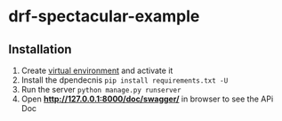 # drf-spectacular-example

## Installation
1. Create [virtual environment](https://pypi.org/project/virtualenv/) and activate it
2. Install the dpendecnis `pip install requirements.txt -U`
3. Run the server `python manage.py runserver`
4. Open **http://127.0.0.1:8000/doc/swagger/** in browser to see the APi Doc
